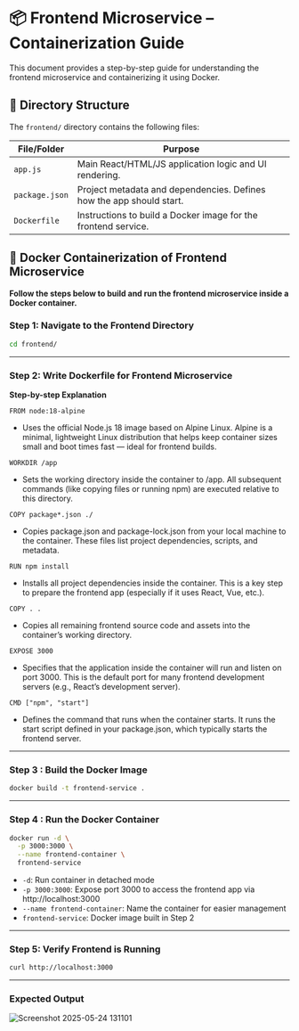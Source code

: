 # 📦 Frontend Microservice – Containerization Guide

This document provides a step-by-step guide for understanding the frontend microservice and containerizing it using Docker.

## 📁 Directory Structure

The `frontend/` directory contains the following files:

| File/Folder     | Purpose                                                           |
|----------------|-------------------------------------------------------------------|
| `app.js`       | Main React/HTML/JS application logic and UI rendering.            |
| `package.json` | Project metadata and dependencies. Defines how the app should start. |
| `Dockerfile`   | Instructions to build a Docker image for the frontend service.    |


## 🐳 Docker Containerization of Frontend Microservice

**Follow the steps below to build and run the frontend microservice inside a Docker container.**


### Step 1: Navigate to the Frontend Directory

```bash
cd frontend/
```
---
### Step 2: Write Dockerfile for Frontend Microservice

**Step-by-step Explanation**

`FROM node:18-alpine`

- Uses the official Node.js 18 image based on Alpine Linux. Alpine is a minimal, lightweight Linux distribution that helps keep container sizes small and boot times fast — ideal for frontend builds.

`WORKDIR /app`

- Sets the working directory inside the container to /app. All subsequent commands (like copying files or running npm) are executed relative to this directory.

`COPY package*.json ./`

- Copies package.json and package-lock.json from your local machine to the container. These files list project dependencies, scripts, and metadata.

`RUN npm install`

- Installs all project dependencies inside the container. This is a key step to prepare the frontend app (especially if it uses React, Vue, etc.).

`COPY . .`

- Copies all remaining frontend source code and assets into the container’s working directory.

`EXPOSE 3000`

- Specifies that the application inside the container will run and listen on port 3000. This is the default port for many frontend development servers (e.g., React’s development server).

`CMD ["npm", "start"]`

- Defines the command that runs when the container starts. It runs the start script defined in your package.json, which typically starts the frontend server.

---
### Step 3 : Build the Docker Image

```bash
docker build -t frontend-service .
```

---
### Step 4 : Run the Docker Container

```bash
docker run -d \
  -p 3000:3000 \
  --name frontend-container \
  frontend-service
```
- `-d`: Run container in detached mode
- `-p 3000:3000`: Expose port 3000 to access the frontend app via http://localhost:3000
- `--name frontend-container`: Name the container for easier management
- `frontend-service`: Docker image built in Step 2

---
### Step 5: Verify Frontend is Running

```bash
curl http://localhost:3000
```
---
### Expected Output
![Screenshot 2025-05-24 131101](https://github.com/user-attachments/assets/07b38abf-b7a8-4392-b50a-9ca1b97429f3)

